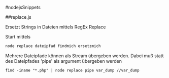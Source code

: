 #nodejsSnippets

##replace.js

Ersetzt Strings in Dateien mittels RegEx Replace

Start mittels
```html
node replace dateipfad findmich ersetzmich
```
Mehrere Dateipfade können als Stream übergeben werden.
Dabei muß statt des Dateipfades 'pipe' als argument übergeben werden
```html
find -iname "*.php" | node replace pipe var_dump //var_dump
```
